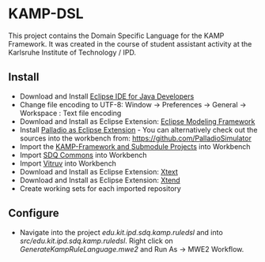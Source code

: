 # KAMP-DSL
This project contains the Domain Specific Language for the KAMP Framework.
It was created in the course of student assistant activity at the Karlsruhe Institute of Technology / IPD.

## Install
- Download and Install [Eclipse IDE for Java Developers](http://www.eclipse.org/downloads/packages/eclipse-ide-java-developers/oxygenr)
- Change file encoding to UTF-8: Window -> Preferences -> General -> Workspace : Text file encoding
- Download and Install as Eclipse Extension: [Eclipse Modeling Framework](http://www.eclipse.org/downloads/packages/eclipse-modeling-tools/neon3)
- Install [Palladio as Eclipse Extension](https://sdqweb.ipd.kit.edu/eclipse/palladiosimulator/nightly/) - You can alternatively check out the sources into the workbench from: https://github.com/PalladioSimulator
- Import the [KAMP-Framework and Submodule Projects](https://github.com/KAMP-Research/KAMP)  into Workbench
- Import [SDQ Commons](https://github.com/kit-sdq/SDQ-Commons) into Workbench
- Import [Vitruv](https://github.com/vitruv-tools/Vitruv) into Workbench
- Download and Install as Eclipse Extension: [Xtext](https://eclipse.org/Xtext/download.html)
- Download and Install as Eclipse Extension: [Xtend](https://eclipse.org/Xtext/download.html)
- Create working sets for each imported repository

## Configure
- Navigate into the project *edu.kit.ipd.sdq.kamp.ruledsl* and into *src/edu.kit.ipd.sdq.kamp.ruledsl*. Right click on *GenerateKampRuleLanguage.mwe2* and Run As -> MWE2 Workflow.
